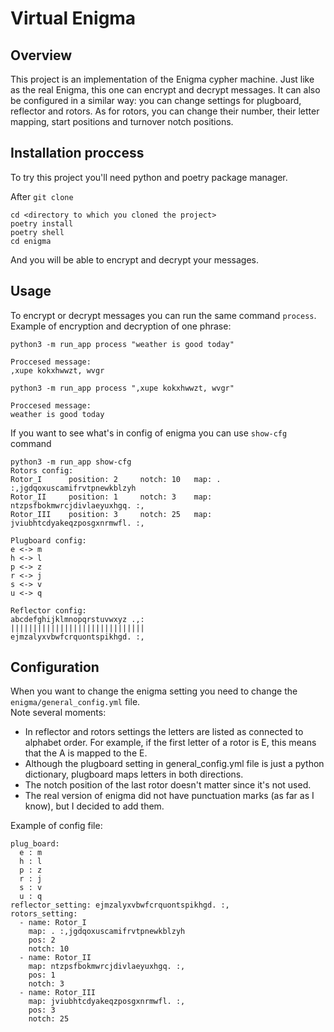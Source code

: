 # Virtual Enigma

## Overview
This project is an implementation of the Enigma cypher machine. Just like as
 the real Enigma, this one can encrypt and decrypt messages. It can also be
 configured in a similar way: you can change settings for plugboard, reflector
 and rotors. As for rotors, you can change their number, their letter mapping,
 start positions and turnover notch positions.

## Installation proccess
To try this project you'll need python and poetry package manager.

After `git clone`  
```
cd <directory to which you cloned the project>
poetry install
poetry shell
cd enigma
```
And you will be able to encrypt and decrypt your messages.

## Usage
To encrypt or decrypt messages you can run the same command `process`.  
Example of encryption and decryption of one phrase:

```
python3 -m run_app process "weather is good today"

Proccesed message:
,xupe kokxhwwzt, wvgr
```
```
python3 -m run_app process ",xupe kokxhwwzt, wvgr"

Proccesed message:
weather is good today
```
If you want to see what's in config of enigma you can use `show-cfg` command
```
python3 -m run_app show-cfg
Rotors config:
Rotor_I 	 position: 2 	 notch: 10 	 map: . :,jgdqoxuscamifrvtpnewkblzyh
Rotor_II 	 position: 1 	 notch: 3 	 map: ntzpsfbokmwrcjdivlaeyuxhgq. :,
Rotor_III 	 position: 3 	 notch: 25 	 map: jviubhtcdyakeqzposgxnrmwfl. :,

Plugboard config:
e <-> m
h <-> l
p <-> z
r <-> j
s <-> v
u <-> q

Reflector config:
abcdefghijklmnopqrstuvwxyz .,:
||||||||||||||||||||||||||||||
ejmzalyxvbwfcrquontspikhgd. :,
```

## Configuration
When you want to change the enigma setting you need to change the
`enigma/general_config.yml` file.  
Note several moments:   

- In reflector and rotors settings the letters are listed as connected to
  alphabet order. For example, if the first letter of a rotor is E, this means
  that the A is mapped to the E.
- Although the plugboard setting in general_config.yml file is just a python
  dictionary, plugboard maps letters in both directions.
- The notch position of the last rotor doesn't matter since it's not used.
- The real version of enigma did not have punctuation marks (as far as I know),
  but I decided to add them.

Example of config file:
```
plug_board: 
  e : m
  h : l
  p : z
  r : j
  s : v
  u : q
reflector_setting: ejmzalyxvbwfcrquontspikhgd. :, 
rotors_setting:
  - name: Rotor_I
    map: . :,jgdqoxuscamifrvtpnewkblzyh
    pos: 2
    notch: 10
  - name: Rotor_II
    map: ntzpsfbokmwrcjdivlaeyuxhgq. :,
    pos: 1
    notch: 3
  - name: Rotor_III
    map: jviubhtcdyakeqzposgxnrmwfl. :,
    pos: 3
    notch: 25
```

